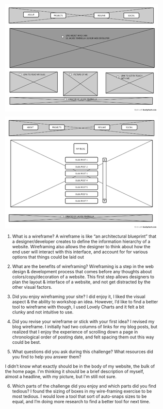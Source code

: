 ![Index Wireframe](imgs/wireframe-index.PNG)

![Blog Wireframe](imgs/wireframe-blog-index.PNG)

1.	What is a wireframe?
A wireframe is like “an architectural blueprint” that a designer/developer creates to define the information hierarchy of a website. Wireframing also allows the designer to think about how the end user will interact with this interface, and account for for various options that things could be laid out

2.	What are the benefits of wireframing?
Wireframing is a step in the web design & development process that comes before any thoughts about colors/copy/decoration of a website. This first step allows designers to plan the layout & interface of a website, and not get distracted by the other visual factors. 
 
3.	Did you enjoy wireframing your site?
I did enjoy it, I liked the visual aspect & the ability to workshop an idea. However, I’d like to find a better tool to wireframe with though, I used Lovely Charts and it felt a bit clunky and not intuitive to use.

4.	Did you revise your wireframe or stick with your first idea?
I revised my blog wireframe. I initially had two columns of links for my blog posts, but realized that I enjoy the experience of scrolling down a page in chronological order of posting date, and felt spacing them out this way could be best. 

5.	What questions did you ask during this challenge? What resources did you find to help you answer them?

I didn’t know what exactly should be in the body of my website, the bulk of the home page. I'm thinking it should be a brief description of myself, almost a headline, with my picture, but I'm still not sure.

6.	Which parts of the challenge did you enjoy and which parts did you find tedious?
I found the sizing of boxes in my wire-framing exercise to be most tedious. I would love a tool that sort of auto-snaps sizes to be equal, and I’m doing more research to find a better tool for next time.
